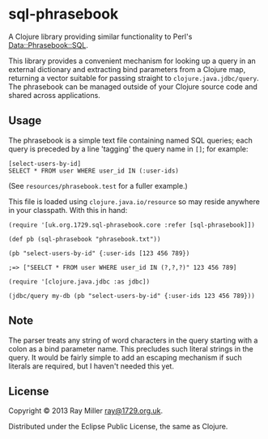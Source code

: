 # sql-phrasebook

A Clojure library providing similar functionality to Perl's
[Data::Phrasebook::SQL](http://search.cpan.org/~barbie/Data-Phrasebook-0.33/lib/Data/Phrasebook/SQL.pm).

This library provides a convenient mechanism for looking up a query in
an external dictionary and extracting bind parameters from a Clojure
map, returning a vector suitable for passing straight to
`clojure.java.jdbc/query`. The phrasebook can be managed outside of your
Clojure source code and shared across applications.


## Usage

The phrasebook is a simple text file containing named SQL queries;
each query is preceded by a line 'tagging' the query name in `[]`; for
example:

    [select-users-by-id]
    SELECT * FROM user WHERE user_id IN (:user-ids)

(See `resources/phrasebook.test` for a fuller example.)

This file is loaded using `clojure.java.io/resource` so may reside anywhere
in your classpath. With this in hand:

    (require '[uk.org.1729.sql-phrasebook.core :refer [sql-phrasebook]])

    (def pb (sql-phrasebook "phrasebook.txt"))

    (pb "select-users-by-id" {:user-ids [123 456 789})

    ;=> ["SEELCT * FROM user WHERE user_id IN (?,?,?)" 123 456 789]

    (require '[clojure.java.jdbc :as jdbc])

    (jdbc/query my-db (pb "select-users-by-id" {:user-ids 123 456 789}))

## Note

The parser treats any string of word characters in the query starting
with a colon as a bind parameter name. This precludes such literal
strings in the query. It would be fairly simple to add an escaping
mechanism if such literals are required, but I haven't needed this
yet.

## License

Copyright © 2013 Ray Miller <ray@1729.org.uk>.

Distributed under the Eclipse Public License, the same as Clojure.
